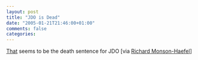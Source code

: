 ```yaml
---
layout: post
title: "JDO is Dead"
date: "2005-01-21T21:46:00+01:00"
comments: false
categories: 
---
```


<p><a href="http://jcp.org/en/jsr/results?id=2997">That</a> seems to be the death sentence for JDO [via <a href="http://rmh.blogs.com/weblog/2005/01/the_death_knell.html">Richard Monson-Haefel</a>]</p>


